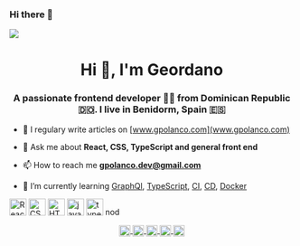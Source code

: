 ### Hi there 👋
![](https://user-images.githubusercontent.com/22793458/87850608-df76cd80-c8f1-11ea-8395-8f071e966a9f.jpg)
<!--
**gpolanco/gpolanco** is a ✨ _special_ ✨ repository because its `README.md` (this file) appears on your GitHub profile.

Here are some ideas to get you started:

- 🔭 I’m currently working on ...
- 🌱 I’m currently learning ...
- 👯 I’m looking to collaborate on ...
- 🤔 I’m looking for help with ...
- 💬 Ask me about ...
- 📫 How to reach me: ...
- 😄 Pronouns: ...
- ⚡ Fun fact: ...
-->

<h1 align="center">Hi 👋, I'm Geordano</h1>
<h3 align="center">A passionate frontend developer 👨‍💻 from Dominican Republic 🇩🇴. I live in Benidorm, Spain 🇪🇸</h3>

- 📝 I regulary write articles on [www.gpolanco.com](www.gpolanco.com)

- 💬 Ask me about **React, CSS, TypeScript and general front end**

- 📫 How to reach me **gpolanco.dev@gmail.com**

- 🌱 I’m currently learning [GraphQl](https://graphql.org/), [TypeScript](https://www.typescriptlang.org/), [CI](https://es.wikipedia.org/wiki/Integraci%C3%B3n_continua), [CD](https://es.wikipedia.org/wiki/Entrega_continua), [Docker](https://www.docker.com/)

<p align="left">
    <img alt="React js" src="https://konpa.github.io/devicon/devicon.git/icons/react/react-original-wordmark.svg" alt="react" width="30" height="30"/> 
    <img alt="CSS 3" src="https://konpa.github.io/devicon/devicon.git/icons/css3/css3-original-wordmark.svg" alt="css3" width="30" height="30"/> 
    <img alt="HTML 5" src="https://konpa.github.io/devicon/devicon.git/icons/html5/html5-original-wordmark.svg" alt="html5" width="30" height="30"/> 
    <img alt="javascript" src="https://konpa.github.io/devicon/devicon.git/icons/javascript/javascript-original.svg" alt="javascript" width="30" height="30"/> 
    <img src="https://konpa.github.io/devicon/devicon.git/icons/typescript/typescript-original.svg" alt="typescript" width="30" height="30"/> 
    <img alt="node js" src="https://konpa.github.io/devicon/devicon.git/icons/nodejs/nodejs-original-wordmark.svg" alt="nodejs" width="30" height="15"/>
</p>
    <!-- <p align="center"> 
    <img src="https://github-readme-stats.vercel.app/api?username=geordano polanco&show_icons=true" alt="geordano polanco" /> </p> -->

<p align="center">
    <a title="stackoverflow" href="https://stackoverflow.com/geordano-polanco" target="blank">
        <img align="center" src="https://cdn.jsdelivr.net/npm/simple-icons@3.0.1/icons/stackoverflow.svg" alt="stackoverflow" height="20" width="20" />
    </a>
    <a href="https://instagram.com/gpolanco.dev" target="blank">
        <img align="center" src="https://cdn.jsdelivr.net/npm/simple-icons@3.0.1/icons/instagram.svg" alt="gpolanco.dev" height="20" width="20" />
    </a>
    <a href="https://twitter.com/geordano polanco" target="blank" title="Follow me on twitter">
        <img align="center" src="https://cdn.jsdelivr.net/npm/simple-icons@3.0.1/icons/twitter.svg" alt="twitter" height="20" width="20" />
    </a>
    <a href="https://fb.com/gpolancoblog" target="blank">
        <img align="center" src="https://cdn.jsdelivr.net/npm/simple-icons@3.0.1/icons/facebook.svg" alt="gpolancoblog" height="20" width="20" />
    </a>
    <a href="https://linkedin.com/in/geordanopolanco" target="blank"  title="Follow me on linkedin">
        <img align="center" src="https://cdn.jsdelivr.net/npm/simple-icons@3.0.1/icons/linkedin.svg" alt="linkedin" height="20" width="20" />
    </a>
</p>
